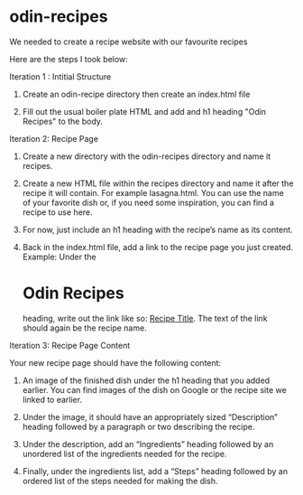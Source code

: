 # odin-recipes

We needed to create a recipe website with our favourite recipes

Here are the steps I took below:

Iteration 1 : Intitial Structure

1. Create an odin-recipe directory then create an index.html file

2. Fill out the usual boiler plate HTML and add and h1 heading "Odin Recipes" to the body.

Iteration 2: Recipe Page

1. Create a new directory with the odin-recipes directory and name it recipes.

2. Create a new HTML file within the recipes directory and name it after the recipe it will contain. For example lasagna.html. You can use the name of your favorite dish or, if you need some inspiration, you can find a recipe to use here.

3. For now, just include an h1 heading with the recipe’s name as its content.

4. Back in the index.html file, add a link to the recipe page you just created. Example: Under the <h1>Odin Recipes</h1> heading, write out the link like so: <a href="recipes/recipename.html">Recipe Title</a>. The text of the link should again be the recipe name.

 Iteration 3: Recipe Page Content

Your new recipe page should have the following content:

1. An image of the finished dish under the h1 heading that you added earlier. You can find images of the dish on Google or the recipe site we linked to earlier.

2. Under the image, it should have an appropriately sized “Description” heading followed by a paragraph or two describing the recipe.

3. Under the description, add an “Ingredients” heading followed by an unordered list of the ingredients needed for the recipe.

4. Finally, under the ingredients list, add a “Steps” heading followed by an ordered list of the steps needed for making the dish.

